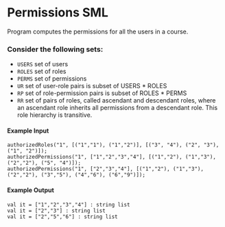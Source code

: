 # Permissions SML

Program computes the permissions for all the users in a course. 

### Consider the following sets:
- `USERS` set of users
- `ROLES` set of roles
- `PERMS` set of permissions
- `UR` set of user-role pairs is subset of USERS * ROLES
- `RP` set of role-permission pairs is subset of ROLES * PERMS
- `RR` set of pairs of roles, called ascendant and descendant roles, where an ascendant role inherits all permissions from a descendant role. This role hierarchy is transitive.

#### Example Input
```
authorizedRoles("1", [("1","1"), ("1","2")], [("3", "4"), ("2", "3"), ("1", "2")]);
authorizedPermissions("1", ["1","2","3","4"], [("1","2"), ("1","3"), ("2","2"), ("5", "4")]);
authorizedPermissions("1", ["2","3","4"], [("1","2"), ("1","3"), ("2","2"), ("3","5"), ("4","6"), ("6","9")]); 

```

#### Example Output
```
val it = ["1","2","3","4"] : string list
val it = ["2","3"] : string list
val it = ["2","5","6"] : string list

```
